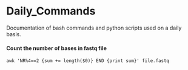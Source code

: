# Daily_Commands
Documentation of bash commands and python scripts used on a daily basis.


#### Count the number of bases in fastq file

```
awk 'NR%4==2 {sum += length($0)} END {print sum}' file.fastq
```



